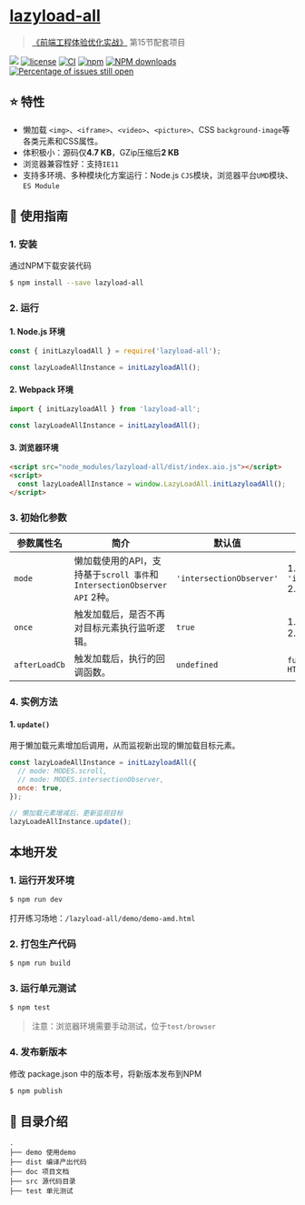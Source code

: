 # [lazyload-all](https://github.com/JuniorTour/lazyload-all)

> [《前端工程体验优化实战》](https://juejin.cn/book/7306163555449962533) 第15节配套项目

[![](https://img.shields.io/badge/Powered%20by-jslib%20base-brightgreen.svg)](https://github.com/yanhaijing/jslib-base)
[![license](https://img.shields.io/badge/license-MIT-blue.svg)](https://github.com/JuniorTour/lazyload-all/blob/master/LICENSE)
[![CI](https://github.com/JuniorTour/lazyload-all/actions/workflows/ci.yml/badge.svg?branch=master)](https://github.com/JuniorTour/lazyload-all/actions/workflows/ci.yml)
[![npm](https://img.shields.io/badge/npm-0.1.0-orange.svg)](https://www.npmjs.com/package/lazyload-all)
[![NPM downloads](http://img.shields.io/npm/dm/lazyload-all.svg?style=flat-square)](http://www.npmtrends.com/lazyload-all)
[![Percentage of issues still open](http://isitmaintained.com/badge/open/JuniorTour/lazyload-all.svg)](http://isitmaintained.com/project/JuniorTour/lazyload-all 'Percentage of issues still open')

## :star: 特性

- 懒加载 `<img>`、`<iframe>`、`<video>`、`<picture>`、CSS `background-image`等各类元素和CSS属性。
- 体积极小：源码仅**4.7 KB**，GZip压缩后**2 KB**
- 浏览器兼容性好：支持`IE11`
- 支持多环境、多种模块化方案运行：Node.js `CJS`模块，浏览器平台`UMD`模块、`ES Module`

## :rocket: 使用指南

### 1. 安装

通过NPM下载安装代码

```bash
$ npm install --save lazyload-all
```

### 2. 运行

#### 1. Node.js 环境

```js
const { initLazyloadAll } = require('lazyload-all');

const lazyLoadeAllInstance = initLazyloadAll();
```

#### 2. Webpack 环境

```js
import { initLazyloadAll } from 'lazyload-all';

const lazyLoadeAllInstance = initLazyloadAll();
```

#### 3. 浏览器环境

```html
<script src="node_modules/lazyload-all/dist/index.aio.js"></script>
<script>
  const lazyLoadeAllInstance = window.LazyLoadAll.initLazyloadAll();
</script>
```

### 3. 初始化参数

| 参数属性名    | 简介                                                                     | 默认值                   | 可选值                                          |
| ------------- | ------------------------------------------------------------------------ | ------------------------ | ----------------------------------------------- |
| `mode`        | 懒加载使用的API，支持基于`scroll 事件`和`IntersectionObserver API` 2种。 | `'intersectionObserver'` | 1. `'intersectionObserver'` <br/> 2. `'scroll'` |
| `once`        | 触发加载后，是否不再对目标元素执行监听逻辑。                             | `true`                   | 1. `true` <br/> 2. `false`                      |
| `afterLoadCb` | 触发加载后，执行的回调函数。                                             | `undefined`              | `function(ele: HTMLElement): void`              |

### 4. 实例方法

#### 1. `update()`

用于懒加载元素增加后调用，从而监视新出现的懒加载目标元素。

```js
const lazyLoadeAllInstance = initLazyloadAll({
  // mode: MODES.scroll,
  // mode: MODES.intersectionObserver,
  once: true,
});

// 懒加载元素增减后，更新监视目标
lazyLoadeAllInstance.update();
```

## 本地开发

### 1. 运行开发环境

```bash
$ npm run dev
```

打开练习场地：`/lazyload-all/demo/demo-amd.html`

### 2. 打包生产代码

```bash
$ npm run build
```

### 3. 运行单元测试

```bash
$ npm test
```

> 注意：浏览器环境需要手动测试，位于`test/browser`

### 4. 发布新版本

修改 package.json 中的版本号，将新版本发布到NPM

```bash
$ npm publish
```

## :open_file_folder: 目录介绍

```
.
├── demo 使用demo
├── dist 编译产出代码
├── doc 项目文档
├── src 源代码目录
├── test 单元测试
```
